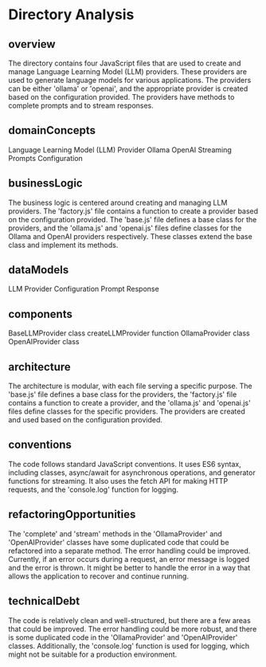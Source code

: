 <!-- Generated by Babar on 2025-02-11T17:07:48.065Z -->
# Directory Analysis

## overview
The directory contains four JavaScript files that are used to create and manage Language Learning Model (LLM) providers. These providers are used to generate language models for various applications. The providers can be either 'ollama' or 'openai', and the appropriate provider is created based on the configuration provided. The providers have methods to complete prompts and to stream responses.

## domainConcepts
Language Learning Model (LLM)
Provider
Ollama
OpenAI
Streaming
Prompts
Configuration

## businessLogic
The business logic is centered around creating and managing LLM providers. The 'factory.js' file contains a function to create a provider based on the configuration provided. The 'base.js' file defines a base class for the providers, and the 'ollama.js' and 'openai.js' files define classes for the Ollama and OpenAI providers respectively. These classes extend the base class and implement its methods.

## dataModels
LLM Provider
Configuration
Prompt
Response

## components
BaseLLMProvider class
createLLMProvider function
OllamaProvider class
OpenAIProvider class

## architecture
The architecture is modular, with each file serving a specific purpose. The 'base.js' file defines a base class for the providers, the 'factory.js' file contains a function to create a provider, and the 'ollama.js' and 'openai.js' files define classes for the specific providers. The providers are created and used based on the configuration provided.

## conventions
The code follows standard JavaScript conventions. It uses ES6 syntax, including classes, async/await for asynchronous operations, and generator functions for streaming. It also uses the fetch API for making HTTP requests, and the 'console.log' function for logging.

## refactoringOpportunities
The 'complete' and 'stream' methods in the 'OllamaProvider' and 'OpenAIProvider' classes have some duplicated code that could be refactored into a separate method.
The error handling could be improved. Currently, if an error occurs during a request, an error message is logged and the error is thrown. It might be better to handle the error in a way that allows the application to recover and continue running.

## technicalDebt
The code is relatively clean and well-structured, but there are a few areas that could be improved. The error handling could be more robust, and there is some duplicated code in the 'OllamaProvider' and 'OpenAIProvider' classes. Additionally, the 'console.log' function is used for logging, which might not be suitable for a production environment.
